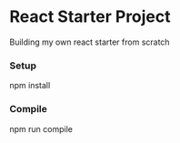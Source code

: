 # React Starter Project

Building my own react starter from scratch

### Setup
npm install

### Compile
npm run compile
